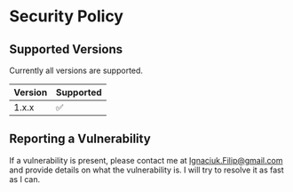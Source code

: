 # Security Policy

## Supported Versions

Currently all versions are supported.

| Version | Supported          |
| ------- | ------------------ |
| 1.x.x   | :white_check_mark: |

## Reporting a Vulnerability

If a vulnerability is present, please contact me at Ignaciuk.Filip@gmail.com and provide details on what the vulnerability is. I will try to resolve it as fast as I can.
